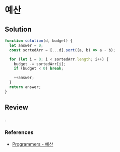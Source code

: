 # 예산

## Solution

```js
function solution(d, budget) {
  let answer = 0;
  const sortedArr = [...d].sort((a, b) => a - b);

  for (let i = 0; i < sortedArr.length; i++) {
    budget -= sortedArr[i];
    if (budget < 0) break;

    ++answer;
  }
  return answer;
}
```

## Review

.

### References

- [Programmers - 예산](https://school.programmers.co.kr/learn/courses/30/lessons/12982)
